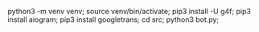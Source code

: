 python3 -m venv venv;
source venv/bin/activate;
pip3 install -U g4f;
pip3 install aiogram;
pip3 install googletrans;
cd src;
python3 bot.py;
